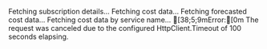 Fetching subscription details...
Fetching cost data...
Fetching forecasted cost data...
Fetching cost data by service name...
[38;5;9mError:[0m The request was canceled due to the configured HttpClient.Timeout of 100 
seconds elapsing.
